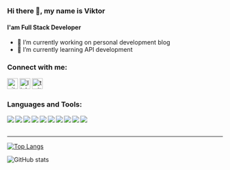 ### Hi there 👋, my name is Viktor 
#### I'am Full Stack Developer

- 🔭 I’m currently working on personal development blog 
- 🌱 I’m currently learning API development 


 ### Connect with me:
 
[<img src='https://cdn.jsdelivr.net/npm/simple-icons@3.0.1/icons/github.svg' alt='github' height='25'>](https://github.com/victory-sokolov)  [<img src='https://cdn.jsdelivr.net/npm/simple-icons@3.0.1/icons/linkedin.svg' alt='linkedin' height='25'>](https://www.linkedin.com/in/sokolov-viktor/)  [<img src='https://cdn.jsdelivr.net/npm/simple-icons@3.0.1/icons/twitter.svg' alt='twitter' height='25'>](https://twitter.com/VictorySokolov)  

### Languages and Tools:

<img align="left" src="https://img.icons8.com/color/40/000000/typescript.png"/>
<img align="left" src="https://img.icons8.com/color/40/000000/nodejs.png"/>
<img align="left" src="https://img.icons8.com/color/40/000000/css3.png"/>
<img align="left" src="https://img.icons8.com/color/40/000000/python--v2.png"/>
<img align="left" src="https://img.icons8.com/nolan/40/react-native.png"/>
<img align="left" src="https://img.icons8.com/color/40/000000/gatsbyjs.png"/>
<img align="left" src="https://img.icons8.com/color/40/000000/linux--v2.png"/>
<img align="left" src="https://img.icons8.com/color/40/000000/docker.png"/>
<img align="left" src="https://img.icons8.com/color/40/000000/postgreesql.png"/>
<img align="left" src="https://img.icons8.com/color/40/000000/git.png"/>

<br />
<br />

---

[![Top Langs](https://github-readme-stats.vercel.app/api/top-langs/?username=victory-sokolov)](https://github.com/anuraghazra/github-readme-stats)

![GitHub stats](https://github-readme-stats.vercel.app/api?username=victory-sokolov&show_icons=true)  
